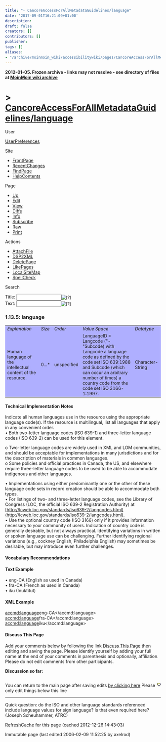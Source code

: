 ```yaml
---
title: "- CancoreAccessForAllMetadataGuidelines/language"
date: '2017-09-01T16:21:09+01:00'
description: 
draft: false
creators: []
contributors: []
publisher: 
tags: []
aliases:
- "/archive/moinmoin_wiki/accessibilitywiki/pages/CancoreAccessForAllMetadataGuidelines_2flanguage.html"
---
```


**2012-01-05. Frozen archive - links may not resolve - see directory of files at [MoinMoin wiki archive](/moinmoin-wiki-archive/)**

# > [CancoreAccessForAllMetadataGuidelines/language](http://dublincore.org/accessibilitywiki/CancoreAccessForAllMetadataGuidelines_2flanguage?action=fullsearch&value=%2Flanguage&literal=1&case=1&context=40 "Click here to do a full-text search for this title")

User

 [UserPreferences](http://dublincore.org/accessibilitywiki/UserPreferences)
  

Site

- [FrontPage](http://dublincore.org/accessibilitywiki/FrontPage)
- [RecentChanges](http://dublincore.org/accessibilitywiki/RecentChanges)
- [FindPage](http://dublincore.org/accessibilitywiki/FindPage)
- [HelpContents](http://dublincore.org/accessibilitywiki/HelpContents)

Page

- [Up](http://dublincore.org/accessibilitywiki/CancoreAccessForAllMetadataGuidelines "Up")
- [Edit](http://dublincore.org/accessibilitywiki/CancoreAccessForAllMetadataGuidelines_2flanguage?action=edit "Edit")
- [View](http://dublincore.org/accessibilitywiki/CancoreAccessForAllMetadataGuidelines_2flanguage "View")
- [Diffs](http://dublincore.org/accessibilitywiki/CancoreAccessForAllMetadataGuidelines_2flanguage?action=diff "Diffs")
- [Info](http://dublincore.org/accessibilitywiki/CancoreAccessForAllMetadataGuidelines_2flanguage?action=info "Info")
- [Subscribe](http://dublincore.org/accessibilitywiki/CancoreAccessForAllMetadataGuidelines_2flanguage?action=subscribe "Subscribe")
- [Raw](http://dublincore.org/accessibilitywiki/CancoreAccessForAllMetadataGuidelines_2flanguage?action=raw "Raw")
- [Print](http://dublincore.org/accessibilitywiki/CancoreAccessForAllMetadataGuidelines_2flanguage?action=print "Print")

Actions

- [AttachFile](http://dublincore.org/accessibilitywiki/CancoreAccessForAllMetadataGuidelines_2flanguage?action=AttachFile)
- [DSP2XML](http://dublincore.org/accessibilitywiki/CancoreAccessForAllMetadataGuidelines_2flanguage?action=DSP2XML)
- [DeletePage](http://dublincore.org/accessibilitywiki/CancoreAccessForAllMetadataGuidelines_2flanguage?action=DeletePage)
- [LikePages](http://dublincore.org/accessibilitywiki/CancoreAccessForAllMetadataGuidelines_2flanguage?action=LikePages)
- [LocalSiteMap](http://dublincore.org/accessibilitywiki/CancoreAccessForAllMetadataGuidelines_2flanguage?action=LocalSiteMap)
- [SpellCheck](http://dublincore.org/accessibilitywiki/CancoreAccessForAllMetadataGuidelines_2flanguage?action=SpellCheck)

Search

<form method="POST" action="/accessibilitywiki/CancoreAccessForAllMetadataGuidelines_2flanguage">
<p>
<input name="action" value="inlinesearch" type="hidden">
<input name="context" value="40" type="hidden">
Title: <input name="text_title" size="15" maxlength="50" type="text"><input src="CancoreAccessForAllMetadataGuidelines_2flanguage_files/moin-search.png" name="button_title" alt="[?]" type="image"><br>Text: <input name="text_full" size="15" maxlength="50" type="text"><input src="CancoreAccessForAllMetadataGuidelines_2flanguage_files/moin-search.png" name="button_full" alt="[?]" type="image">
</p>
</form>

### 1.13.5: language

<table bgcolor="#AFAFFF" width="50%">
  <tbody>
    <tr>
      <td>
        <em>Explanation</em>
      </td>
      <td>
        <em>Size</em>
      </td>
      <td>
        <em>Order</em>
      </td>
      <td>
        <em>Value Space</em>
      </td>
      <td>
        <em>Datatype</em>
      </td>
    </tr>
    <tr>
      <td>
        Human language of the intellectual content of the resource.</td>
      <td>
        0...*</td>
      <td>
        unspecified</td>
      <td>
        LanguageID = Langcode ("-"Subcode) with Langcode a language code as 
        defined by the code set ISO 639:1988 and Subcode (which can occur an 
        arbitrary number of times) a country code from the code set ISO 
        3166-1:1997.</td>
      <td>
        Character-String</td>
    </tr>
  </tbody>
</table>


#### Technical Implementation Notes
Indicate all human languages use in the resource using the appropriate language code(s). If the resource is multilingual, list all languages that apply in any convenient order.  
 • Both two-letter language codes (ISO 639-1) and three-letter language codes (ISO 639-2) can be used for this element.  

 o Two-letter language codes are widely used in XML and LOM communities, and should be acceptable for implementations in many jurisdictions and for the description of materials in common languages.  
 o Some policies and official practices in Canada, the US, and elsewhere require three-letter language codes to be used to be able to accommodate indigenous and other languages. 

• Implementations using either predominantly one or the other of these language code sets in record creation should be able to accommodate both types.  
 • For listings of two- and three-letter language codes, see the Library of Congress (LOC, the official ISO 639-2 Registration Authority) at [http://lcweb.loc.gov/standards/iso639-2/langcodes.html](http://lcweb.loc.gov/standards/iso639-2/langcodes.html).   
 • Use the optional country code (ISO 3166) only if it provides information necessary to your community of users. Indication of country code is generally desirable, but not always practical. Identifying variations in written or spoken language use can be challenging. Further identifying regional variations (e.g., cockney English, Philadelphia English) may sometimes be desirable, but may introduce even further challenges.

#### Vocabulary Recommendations

#### Text Example
• eng-CA (English as used in Canada)  
 • fra-CA (French as used in Canada)  
 • iku (Inuktitut) 
#### XML Example
<accmd:language>eng-CA</accmd:language>  
 <accmd:language>fra-CA</accmd:language>  
 <accmd:language>iku</accmd:language> 
#### Discuss This Page
Add your comments below by following the link [Discuss This Page](http://dublincore.org/accessibilitywiki/CancoreAccessForAllMetadataGuidelines_2flanguage_2fDiscuss) then editing and saving the page. Please identify yourself by adding your full name at the end of your comments in parenthesis and optionally, affiliation. Please do not edit comments from other participants. 

**Discussion so far:**

## [<img src="CancoreAccessForAllMetadataGuidelines_2flanguage_files/moin-edit.png" alt="Edit" align="right" height="12" width="12">](http://dublincore.org/accessibilitywiki/CancoreAccessForAllMetadataGuidelines_2flanguage_2fDiscuss?action=edit&backto=CancoreAccessForAllMetadataGuidelines%2Flanguage) [](http://dublincore.org/accessibilitywiki/CancoreAccessForAllMetadataGuidelines_2flanguage_2fDiscuss)

You can return to the main page after saving edits [by clicking here](http://dublincore.org/accessibilitywiki/CancoreAccessForAllMetadataGuidelines_2flanguage) Please only edit things below this line 
* * *

Quick question: do the ISO and other language standards referenced include language values for sign language? Is that even required here? (Joseph Scheuhammer, ATRC)

 [RefreshCache](http://dublincore.org/accessibilitywiki/CancoreAccessForAllMetadataGuidelines_2flanguage?action=refresh&arena=Page.py&key=CancoreAccessForAllMetadataGuidelines_2flanguage.text_html) for this page (cached 2012-12-26 14:43:03)  

Immutable page (last edited 2006-02-09 11:52:25 by axelrod)

